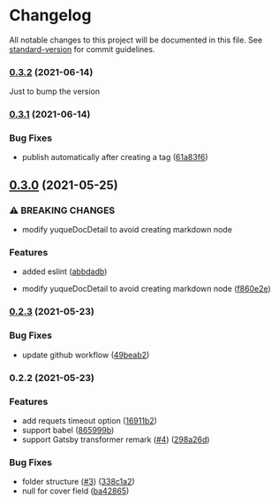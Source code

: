 # Changelog

All notable changes to this project will be documented in this file. See [standard-version](https://github.com/conventional-changelog/standard-version) for commit guidelines.

### [0.3.2](https://github.com/lee1409/gatsby-source-yuque/compare/v0.3.1...v0.3.2) (2021-06-14)

Just to bump the version

### [0.3.1](https://github.com/lee1409/gatsby-source-yuque/compare/v0.3.0...v0.3.1) (2021-06-14)


### Bug Fixes

* publish automatically after creating a tag ([61a83f6](https://github.com/lee1409/gatsby-source-yuque/commit/61a83f622605b5e850cbf191ea6a2904771cb32f))

## [0.3.0](https://github.com/lee1409/gatsby-source-yuque/compare/v0.2.3...v0.3.0) (2021-05-25)


### ⚠ BREAKING CHANGES

* modify yuqueDocDetail to avoid creating markdown node

### Features

* added eslint ([abbdadb](https://github.com/lee1409/gatsby-source-yuque/commit/abbdadb2dfba1e28207eb37bdd71215e4e1f2b9e))


* modify yuqueDocDetail to avoid creating markdown node ([f860e2e](https://github.com/lee1409/gatsby-source-yuque/commit/f860e2ec91750f6f962118fadad1d13edc196781))

### [0.2.3](https://github.com/lee1409/gatsby-source-yuque/compare/v0.2.2...v0.2.3) (2021-05-23)


### Bug Fixes

* update github workflow ([49beab2](https://github.com/lee1409/gatsby-source-yuque/commit/49beab26622081b016bb5af08b055f34145e68a6))

### 0.2.2 (2021-05-23)


### Features

* add requets timeout option ([16911b2](https://github.com/lee1409/gatsby-source-yuque/commit/16911b299ca15d3b8ced8be0a81c69c7f6005c96))
* support babel ([865999b](https://github.com/lee1409/gatsby-source-yuque/commit/865999b4387fb04c966e23b1a3733a8f3fe41e49))
* support Gatsby transformer remark ([#4](https://github.com/lee1409/gatsby-source-yuque/issues/4)) ([298a26d](https://github.com/lee1409/gatsby-source-yuque/commit/298a26d4c5856b545782df93ec63c4d241a54eb6))


### Bug Fixes

* folder structure ([#3](https://github.com/lee1409/gatsby-source-yuque/issues/3)) ([338c1a2](https://github.com/lee1409/gatsby-source-yuque/commit/338c1a26e353c003b28471ccdc6fa26880501b03))
* null for cover field ([ba42865](https://github.com/lee1409/gatsby-source-yuque/commit/ba42865e4f6cffbff92f260152076b8244bf5614))